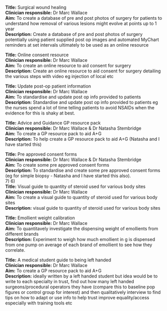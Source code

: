 **Title:** Surgical wound healing <br>
**Clinician responsible:** Dr Marc Wallace <br>
**Aim:** To create a database of pre and post photos of surgery for patients to understand how removal of various lesions might evolve at points up to 1 year  <br>
**Description:** Create a database of pre and post photos of surgery potentially using patient supplied post op images and automated MyChart reminders at set intervals ultimately to be used as an online resource  <br>

**Title:** Online consent resource <br>
**Clinician responsible:** Dr Marc Wallace <br>
**Aim:** To create an online resource to aid consent for surgery  <br>
**Description:** Create an online resource to aid consent for surgery detailing the various steps with video eg injection of local etc  <br>

**Title:** Update post-op patient information <br>
**Clinician responsible:** Dr Marc Wallace <br>
**Aim:** To standardise and update post op info provided to patients  <br>
**Description:** Standardise and update post op info provided to patients eg the nurses spend a lot of time telling patients to avoid NSAIDs when the evidence for this is shaky at best.  <br>

**Title:** Advice and Guidance GP resource pack <br>
**Clinician responsible:** Dr Marc Wallace & Dr Natasha Stembridge<br>
**Aim:** To create a GP resource pack to aid A+G  <br>
**Description:** To help create a GP resource pack to aid A+G (Natasha and I have started this)  <br>

**Title:** Pre approved consent forms <br>
**Clinician responsible:** Dr Marc Wallace & Dr Natasha Stembridge<br>
**Aim:** To create some pre approved consent forms  <br>
**Description:** To standardise and create some pre approved consent forms (eg for simple biopsy - Natasha and I have started this also).   <br>
 7) 6)  
**Title:** Visual guide to quantity of steroid used for various body sites <br>
**Clinician responsible:** Dr Marc Wallace<br>
**Aim:** To create a visual guide to quantity of steroid used for various body sites  <br>
**Description:** visual guide to quantity of steroid used for various body sites  <br> 


**Title:** Emollient weight calibration <br>
**Clinician responsible:** Dr Marc Wallace <br>
**Aim:** To quantitavely investigate the dispensing weight of emollients from different brands  <br>
**Description:** Experiment to weigh how much emollient in g is dispensed from one pump on average of each brand of emollient to see how they correlate.   <br>

**Title:** A medical student guide to being left handed <br>
**Clinician responsible:** Dr Marc Wallace <br>
**Aim:** To create a GP resource pack to aid A+G  <br>
**Description:** ideally written by a left handed student but idea would be to write to each specialty in trust, find out how many left handed surgeons/procedural operators they have (compare this to baseline pop figures or control group for interest) and then qualitatively interview to find tips on how to adapt or use info to help trust improve equality/access especially with training tools etc  <br>
